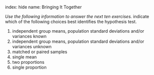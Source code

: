 index: hide
name: Bringing It Together

 *Use the following information to answer the next ten exercises.* indicate which of the following choices best identifies the hypothesis test.

  1. independent group means, population standard deviations and/or variances known
  2. independent group means, population standard deviations and/or variances unknown
  3. matched or paired samples
  4. single mean
  5. two proportions
  6. single proportion
